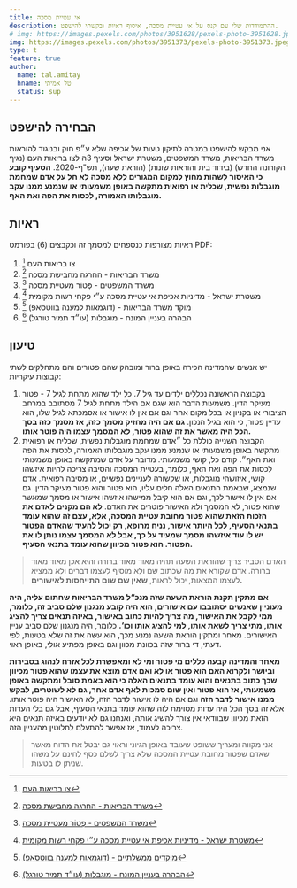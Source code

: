 ```yaml
---
title: אי עטיית מסכה
description: ההתמודדות שלי עם קנס על אי עטיית מסכה, איסוף ראיות ובקשתי להישפט.
# img: https://images.pexels.com/photos/3951628/pexels-photo-3951628.jpeg?auto=compress&cs=tinysrgb&dpr=2&h=650&w=940
img: https://images.pexels.com/photos/3951373/pexels-photo-3951373.jpeg?auto=compress&cs=tinysrgb&dpr=2&h=650&w=940
type: t
feature: true
author:
  name: tal.amitay
  hname: טל אמיתי
  status: sup
---
```


<!-- ## שלב 1 -->
<!-- איסוף תכנים הכוללים חוקים, מסמכים ממשלתיים, סרטונים ותמונות בנושא אי עטיית המסיכה במקום ציבורי -->

## הבחירה להישפט

אני מבקש להישפט במטרה לתיקון טעות של אכיפה שלא ע״פ חוק ובניגוד להוראות משרד הבריאות, משרד המשפטים, משטרת ישראל וסעיף 3ה לצו בריאות העם (נגיף הקורונה החדש) (בידוד בית והוראות שונות) (הוראת שעה), תש"ף-2020. **הסעיף קובע כי האיסור לשהות מחוץ למקום המגורים ללא מסכה לא חל על אדם שמחמת מוגבלות נפשית, שכלית או רפואית מתקשה באופן משמעותי או שנמנע ממנו עקב מוגבלותו האמורה, לכסות את הפה ואת האף.**

## ראיות

ראיות מצורפות כנספחים למסמך זה וכקבצים (6) בפורמט PDF:

1. צו בריאות העם [^1]
1. משרד הבריאות - החרגה מחבישת מסכה [^2]
1. משרד המשפטים - פְּטוֹר מעטיית מסכה [^3]
1. משטרת ישראל - מדיניות אכיפת אי עטיית מסכה ע״י פקחי רשות מקומית [^4]
1. מוקד משרד הבריאות⁩ - (דוגמאות למענה בווטסאפ) [^5]
1. הבהרה בעניין המונח - מוגבלות (עו״ד תמיר טורגל) [^6]

## טיעון

יש אנשים שהמדינה הכירה באופן ברור ומובהק שהם פטורים והם מתחלקים לשתי קבוצות עיקריות:

1. בקבוצה הראשונה נכללים ילדים עד גיל 7. כל ילד שהוא מתחת לגיל 7 - פטור מעיקר הדין. משמעות הדבר הוא שגם אם הילד מתחת לגיל 7 מסתובב במרחב הציבורי או בקניון או בכל מקום אחר וגם אם אין לו אישור או אסמכתא לגיל שלו, הוא עדיין פטור, כי הוא בגיל הנכון. **גם אם היה מחזיק מסמך כזה, אז מסמך כזה בסך הכל היה מאשר את זה שהוא פטור, לא המסמך עצמו היה פוטר אותו.**
2. הקבוצה השנייה כוללת כל ״אדם שמחמת מוגבלות נפשית, שכלית או רפואית מתקשה באופן משמעותי או שנמנע ממנו עקב מוגבלותו האמורה, לכסות את הפה ואת האף״. קודם כל, קושי משמעותי. מדובר על אדם שמתקשה באופן משמעותי לכסות את הפה ואת האף, כלומר, בעטיית המסכה והסיבה צריכה להיות איזשהו קושי, איזושהי מוגבלות, או שקשורה לעניינים נפשיים, או מסיבה רפואית. אדם שנמצא, שבאמת התנאים האלה חלים עליו, הוא פטור והוא פטור מעיקר הדין. גם אם אין לו אישור לכך, וגם אם הוא קיבל ממישהו איזשהו אישור או מסמך שמאשר שהוא פטור, לא המסמך ולא האישור פוטרים את האדם. **לא הם מקנים לאדם את הזכות הזאת שהוא פטור מחובת עטיית המסכה, אלא, עצם זה שהוא עומד בתנאי הסעיף, לכל היותר אישור, נניח מרופא, רק יכול להעיד שהאדם הפטור יש לו עוד איזשהו מסמך שמעיד על כך, אבל לא המסמך עצמו נותן לו את הפטור. הוא פטור מכיוון שהוא עומד בתנאי הסעיף.**

> האדם הסביר צריך שהוראת השעה תהיה מאוד מאוד ברורה והיא אכן מאוד מאוד ברורה. אדם שקורא את מה שכתוב שם ולא מוסיף לעצמו דברים ולא ממציא לעצמו המצאות, יכול לראות, **שאין שם שום התייחסות לאישורים.**

**אם מתקין תקנת הוראת השעה שזה מנכ“ל משרד הבריאות שחתום עליה, היה מעוניין שאנשים יסתובבו עם אישורים, הוא היה קובע מנגנון שלם סביב זה, כלומר, ממי לקבל את האישור, מה צריך להיות כתוב באישור, באיזה תנאים צריך להציג אותו, מתי צריך לשאת אותו, למי להציג אותו וכו‘.** כלומר, היה מנגנון שלם סביב עניין האישורים. מאחר ומתקין הוראת השעה נמנע מכך, הוא עשה את זה שלא בטעות, לפי דעתי, די ברור שזה בכוונת מכוון וגם באופן מפתיע אולי, באופן ראוי.

**מאחר והמדינה קבעה כללים מי פטור ומי לא ומאפשרת לכל אזרח לנהוג בסבירות וביושר ולקרוא האם הוא פטור או לא ואם אדם מוצא את עצמו שהוא פטור מכיוון שכך כתוב בתנאים והוא עומד בתנאים האלה כי הוא באמת סובל ומתקשה באופן משמעותי, אז הוא פטור ואין שום סמכות לאף אדם אחר, גם לא לשוטרים, לבקש ממנו אישור לדבר הזה** וגם אם היה לו אישור לדבר הזה, לא האישור היה פוטר אותו. אלא זה בסך הכל היה עדות מסוימת לזה שהוא עומד בתנאי הסעיף, אבל גם בלי העדות הזאת מכיוון שבוודאי אין צורך להשיג אותה, ואנחנו גם לא יודעים באיזה תנאים היא צריכה לעמוד, אז אפשר להתעלם לחלוטין מהעניין הזה.

> אני מקווה ומעריך ששופט שעובד באופן הגיוני וראוי גם יבטל את הדוח מאשר שאדם שפטור מחובת
> עטיית המסכה שלא צריך לשלם כסף לחינם על משהו שניתן לו בטעות.

[^1]: [צו בריאות העם](https://telemet.github.io/pdf/mask/01---%D7%A6%D7%95-%D7%91%D7%A8%D7%99%D7%90%D7%95%D7%AA-%D7%94%D7%A2%D7%9D-%D7%A0%D7%92%D7%99%D7%A3-%D7%94%D7%A7%D7%95%D7%A8%D7%95%D7%A0%D7%94-%D7%94%D7%97%D7%93%D7%A9-%D7%91%D7%99%D7%93%D7%95%D7%93-%D7%91%D7%99%D7%AA-%D7%95%D7%94%D7%95%D7%A8%D7%90%D7%95%D7%AA-%D7%A9%D7%95%D7%A0%D7%95%D7%AA-%D7%94%D7%95%D7%A8%D7%90%D7%AA-%D7%A9%D7%A2%D7%94-%D7%94%D7%AA%D7%A9%D7%A3-2020-.pdf)
[^2]: [משרד הבריאות - החרגה מחבישת מסכה](https://telemet.github.io/pdf/mask/02---%D7%9E%D7%A9%D7%A8%D7%93-%D7%94%D7%91%D7%A8%D7%99%D7%90%D7%95%D7%AA---%D7%94%D7%97%D7%A8%D7%92%D7%94-%D7%9E%D7%97%D7%91%D7%99%D7%A9%D7%AA-%D7%9E%D7%A1%D7%9B%D7%94.pdf)
[^3]: [משרד המשפטים - פְּטוֹר מעטיית מסכה](https://telemet.github.io/pdf/mask/03---%D7%9E%D7%A9%D7%A8%D7%93-%D7%94%D7%9E%D7%A9%D7%A4%D7%98%D7%99%D7%9D---%D7%A4%D6%B0%D6%BC%D7%98%D7%95%D6%B9%D7%A8-%D7%9E%D7%A2%D7%98%D7%99%D7%99%D7%AA-%D7%9E%D7%A1%D7%9B%D7%94.pdf)
[^4]: [משטרת ישראל - מדיניות אכיפת אי עטיית מסכה ע״י פקחי רשות מקומית](https://telemet.github.io/pdf/mask/04---%D7%9E%D7%93%D7%99%D7%A0%D7%99%D7%95%D7%AA-%D7%90%D7%9B%D7%99%D7%A4%D7%AA-%D7%90%D7%99-%D7%A2%D7%98%D7%99%D7%99%D7%AA-%D7%9E%D7%A1%D7%99%D7%9B%D7%94-%D7%A2%D7%B4%D7%99-%D7%A4%D7%A7%D7%97%D7%99-%D7%A8%D7%A9%D7%95%D7%AA-%D7%9E%D7%A7%D7%95%D7%9E%D7%99%D7%AA.pdf)
[^5]: [מוקדים ממשלתיים⁩ - (דוגמאות למענה בווטסאפ)](https://telemet.github.io/pdf/mask/%E2%80%8E%E2%81%A805%20-%20%D7%9E%D7%95%D7%A7%D7%93%D7%99%D7%9D%20%D7%9E%D7%9E%D7%A9%D7%9C%D7%AA%D7%99%D7%99%D7%9D%E2%81%A9.pdf)
[^6]: [הבהרה בעניין המונח - מוגבלות (עו״ד תמיר טורגל)](https://telemet.github.io/pdf/mask/06---%D7%94%D7%91%D7%94%D7%A8%D7%94-%D7%91%D7%A2%D7%A0%D7%99%D7%99%D7%9F-%D7%94%D7%9E%D7%95%D7%A0%D7%97---%D7%9E%D7%95%D7%92%D7%91%D7%9C%D7%95%D7%AA.pdf)
